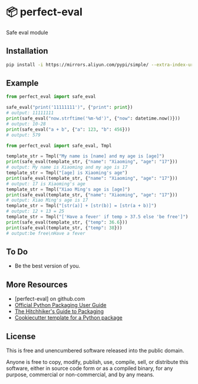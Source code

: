 📦 perfect-eval
=======================

Safe eval module

Installation
-----

```bash
pip install -i https://mirrors.aliyun.com/pypi/simple/ --extra-index-url https://pypi.org/simple/ perfect-eval
```

Example
-----

```python
from perfect_eval import safe_eval

safe_eval("print('11111111')", {"print": print})
# output: 11111111
print(safe_eval("now.strftime('%m-%d')", {"now": datetime.now()}))
# output: 10-28
print(safe_eval("a + b", {"a": 123, "b": 456}))
# output: 579
```

```python
from perfect_eval import safe_eval, Tmpl

template_str = Tmpl("My name is [name] and my age is [age]")
print(safe_eval(template_str, {"name": "Xiaoming", "age": "17"}))
# output: My name is Xiaoming and my age is 17
template_str = Tmpl("[age] is Xiaoming's age")
print(safe_eval(template_str, {"name": "Xiaoming", "age": "17"}))
# output: 17 is Xiaoming's age
template_str = Tmpl("Xiao Ming's age is [age]")
print(safe_eval(template_str, {"name": "Xiaoming", "age": "17"}))
# output: Xiao Ming's age is 17
template_str = Tmpl("[str(a)] + [str(b)] = [str(a + b)]")
# output: 12 + 13 = 25
template_str = Tmpl("['Have a fever' if temp > 37.5 else 'be free']")
print(safe_eval(template_str, {"temp": 36.6}))
print(safe_eval(template_str, {"temp": 38}))
# output:be free\nHave a fever 

```

To Do
-----

- Be the best version of you.

More Resources
--------------

- [perfect-eval] on github.com
- [Official Python Packaging User Guide](https://packaging.python.org)
- [The Hitchhiker's Guide to Packaging]
- [Cookiecutter template for a Python package]

License
-------

This is free and unencumbered software released into the public domain.

Anyone is free to copy, modify, publish, use, compile, sell, or
distribute this software, either in source code form or as a compiled
binary, for any purpose, commercial or non-commercial, and by any means.

[version-handle]: https://github.com/holbos-deng/version-handle

[PyPi]: https://docs.python.org/3/distutils/packageindex.html

[Twine]: https://pypi.python.org/pypi/twine

[image]: https://farm1.staticflickr.com/628/33173824932_58add34581_k_d.jpg

[What is setup.py?]: https://stackoverflow.com/questions/1471994/what-is-setup-py

[The Hitchhiker's Guide to Packaging]: https://the-hitchhikers-guide-to-packaging.readthedocs.io/en/latest/creation.html

[Cookiecutter template for a Python package]: https://github.com/audreyr/cookiecutter-pypackage
